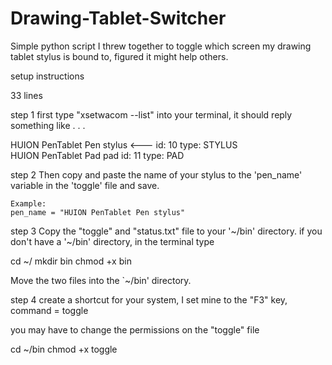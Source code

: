 # Drawing-Tablet-Switcher
Simple python script I threw together to toggle which screen my drawing tablet stylus is bound to, figured it might help others.

setup instructions

33 lines

step 1
first type "xsetwacom --list" into your terminal, it should reply something like . . .

HUION PenTablet Pen stylus   <---	id: 10	type: STYLUS    
HUION PenTablet Pad pad         	id: 11	type: PAD

step 2
Then copy and paste the name of your stylus to the 'pen_name' variable in the 'toggle' file and save.

    Example:
    pen_name = "HUION PenTablet Pen stylus"

step 3
Copy the "toggle" and "status.txt" file to your '~/bin' directory.
if you don't have a '~/bin' directory, in the terminal type

cd ~/
mkdir bin
chmod +x bin

Move the two files into the `~/bin' directory.

step 4
create a shortcut for your system, I set mine to the "F3" key, command = toggle

you may have to change the permissions on the "toggle" file

cd ~/bin
chmod +x toggle